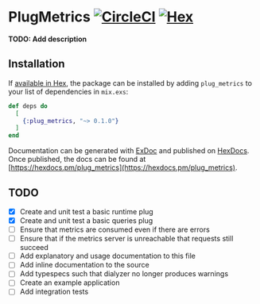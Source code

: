 # PlugMetrics [![CircleCI](https://img.shields.io/circleci/project/github/derek-schaefer/plug_metrics.svg)](https://circleci.com/gh/derek-schaefer/plug_metrics) [![Hex](https://img.shields.io/hexpm/v/plug_metrics.svg)](https://hex.pm/packages/plug_metrics)

**TODO: Add description**

## Installation

If [available in Hex](https://hex.pm/docs/publish), the package can be installed
by adding `plug_metrics` to your list of dependencies in `mix.exs`:

```elixir
def deps do
  [
    {:plug_metrics, "~> 0.1.0"}
  ]
end
```

Documentation can be generated with [ExDoc](https://github.com/elixir-lang/ex_doc)
and published on [HexDocs](https://hexdocs.pm). Once published, the docs can
be found at [https://hexdocs.pm/plug_metrics](https://hexdocs.pm/plug_metrics).

## TODO
- [x] Create and unit test a basic runtime plug
- [x] Create and unit test a basic queries plug
- [ ] Ensure that metrics are consumed even if there are errors
- [ ] Ensure that if the metrics server is unreachable that requests still succeed
- [ ] Add explanatory and usage documentation to this file
- [ ] Add inline documentation to the source
- [ ] Add typespecs such that dialyzer no longer produces warnings
- [ ] Create an example application
- [ ] Add integration tests
